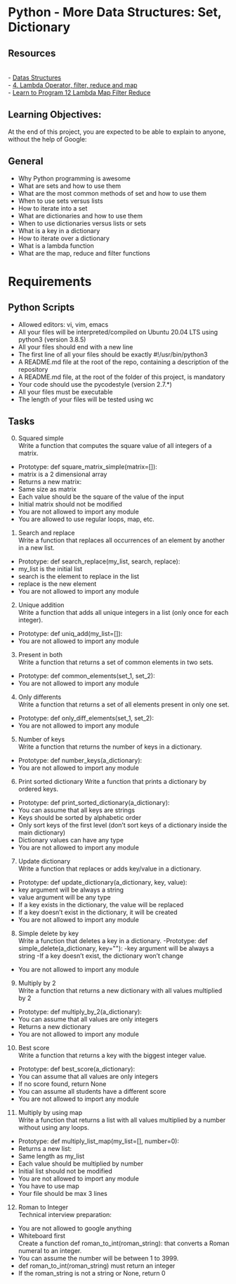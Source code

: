 # Python - More Data Structures: Set, Dictionary

## Resources
<br> - <a href="https://docs.python.org/3/tutorial/datastructures.html"> Datas Structures</a>
<br> - <a href="https://python-course.eu/advanced-python/lambda-filter-reduce-map.php"> 4. Lambda Operator, filter, reduce and map</a>
<br> - <a href="https://www.youtube.com/watch?v=1GAC6KQUPeg&ab_channel=DerekBanas"> Learn to Program 12 Lambda Map Filter Reduce</a>

## Learning Objectives:
At the end of this project, you are expected to be able to explain to anyone, without the help of Google:

## General
- Why Python programming is awesome
- What are sets and how to use them
- What are the most common methods of set and how to use them
- When to use sets versus lists
- How to iterate into a set
- What are dictionaries and how to use them
- When to use dictionaries versus lists or sets
- What is a key in a dictionary
- How to iterate over a dictionary
- What is a lambda function
- What are the map, reduce and filter functions

# Requirements
## Python Scripts

- Allowed editors: vi, vim, emacs
- All your files will be interpreted/compiled on Ubuntu 20.04 LTS using python3 (version 3.8.5)
- All your files should end with a new line
- The first line of all your files should be exactly #!/usr/bin/python3
- A README.md file at the root of the repo, containing a description of the repository
- A README.md file, at the root of the folder of this project, is mandatory
- Your code should use the pycodestyle (version 2.7.*)
- All your files must be executable
- The length of your files will be tested using wc


## Tasks

0. Squared simple
<br>Write a function that computes the square value of all integers of a matrix.
- Prototype: def square_matrix_simple(matrix=[]):
- matrix is a 2 dimensional array
- Returns a new matrix:
- Same size as matrix
- Each value should be the square of the value of the input
- Initial matrix should not be modified
- You are not allowed to import any module
- You are allowed to use regular loops, map, etc.

1. Search and replace
<br>Write a function that replaces all occurrences of an element by another in a new list.
- Prototype: def search_replace(my_list, search, replace):
- my_list is the initial list
- search is the element to replace in the list
- replace is the new element
- You are not allowed to import any module

2. Unique addition
<br> Write a function that adds all unique integers in a list (only once for each integer).
- Prototype: def uniq_add(my_list=[]):
- You are not allowed to import any module

3. Present in both
<br>Write a function that returns a set of common elements in two sets.
- Prototype: def common_elements(set_1, set_2):
- You are not allowed to import any module

4. Only differents
<br>Write a function that returns a set of all elements present in only one set.
- Prototype: def only_diff_elements(set_1, set_2):
- You are not allowed to import any module

5. Number of keys
<br> Write a function that returns the number of keys in a dictionary.
- Prototype: def number_keys(a_dictionary):
- You are not allowed to import any module

6. Print sorted dictionary
Write a function that prints a dictionary by ordered keys.
- Prototype: def print_sorted_dictionary(a_dictionary):
- You can assume that all keys are strings
- Keys should be sorted by alphabetic order
- Only sort keys of the first level (don’t sort keys of a dictionary inside the main dictionary)
- Dictionary values can have any type
- You are not allowed to import any module

7. Update dictionary
<br>Write a function that replaces or adds key/value in a dictionary.
- Prototype: def update_dictionary(a_dictionary, key, value):
- key argument will be always a string
- value argument will be any type
- If a key exists in the dictionary, the value will be replaced
- If a key doesn’t exist in the dictionary, it will be created
- You are not allowed to import any module

8. Simple delete by key
<br>Write a function that deletes a key in a dictionary.
-Prototype: def simple_delete(a_dictionary, key=""):
-key argument will be always a string
-If a key doesn’t exist, the dictionary won’t change
- You are not allowed to import any module

9. Multiply by 2
<br>Write a function that returns a new dictionary with all values multiplied by 2
- Prototype: def multiply_by_2(a_dictionary):
- You can assume that all values are only integers
- Returns a new dictionary
- You are not allowed to import any module

10. Best score
<br> Write a function that returns a key with the biggest integer value.
- Prototype: def best_score(a_dictionary):
- You can assume that all values are only integers
- If no score found, return None
- You can assume all students have a different score
- You are not allowed to import any module

11. Multiply by using map
<br> Write a function that returns a list with all values multiplied by a number without using any loops.
- Prototype: def multiply_list_map(my_list=[], number=0):
- Returns a new list:
- Same length as my_list
- Each value should be multiplied by number
- Initial list should not be modified
- You are not allowed to import any module
- You have to use map
- Your file should be max 3 lines

12. Roman to Integer
<br>Technical interview preparation:
- You are not allowed to google anything
- Whiteboard first
<br>Create a function def roman_to_int(roman_string): that converts a Roman numeral to an integer.
- You can assume the number will be between 1 to 3999.
- def roman_to_int(roman_string) must return an integer
- If the roman_string is not a string or None, return 0

